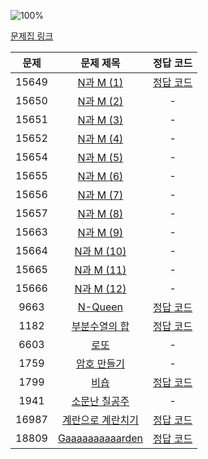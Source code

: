 ![100%](https://progress-bar.dev/6/?scale=20&title=progress&width=500&color=babaca&suffix=/20)

[문제집 링크](https://www.acmicpc.net/workbook/view/7315)

| 문제 | 문제 제목 | 정답 코드 |
| :--: | :--: | :--: |
| 15649 | [N과 M (1)](https://www.acmicpc.net/problem/15649) | [정답 코드](../0x0C/solutions/15649.cpp) |
| 15650 | [N과 M (2)](https://www.acmicpc.net/problem/15650) | - |
| 15651 | [N과 M (3)](https://www.acmicpc.net/problem/15651) | - |
| 15652 | [N과 M (4)](https://www.acmicpc.net/problem/15652) | - |
| 15654 | [N과 M (5)](https://www.acmicpc.net/problem/15654) | - |
| 15655 | [N과 M (6)](https://www.acmicpc.net/problem/15655) | - |
| 15656 | [N과 M (7)](https://www.acmicpc.net/problem/15656) | - |
| 15657 | [N과 M (8)](https://www.acmicpc.net/problem/15657) | - |
| 15663 | [N과 M (9)](https://www.acmicpc.net/problem/15663) | - |
| 15664 | [N과 M (10)](https://www.acmicpc.net/problem/15664) | - |
| 15665 | [N과 M (11)](https://www.acmicpc.net/problem/15665) | - |
| 15666 | [N과 M (12)](https://www.acmicpc.net/problem/15666) | - |
| 9663 | [N-Queen](https://www.acmicpc.net/problem/9663) | [정답 코드](../0x0C/solutions/9663.cpp) |
| 1182 | [부분수열의 합](https://www.acmicpc.net/problem/1182) | [정답 코드](../0x0C/solutions/1182.cpp) |
| 6603 | [로또](https://www.acmicpc.net/problem/6603) | - |
| 1759 | [암호 만들기](https://www.acmicpc.net/problem/1759) | - |
| 1799 | [비숍](https://www.acmicpc.net/problem/1799) | [정답 코드](../0x0C/solutions/1799.cpp) |
| 1941 | [소문난 칠공주](https://www.acmicpc.net/problem/1941) | - |
| 16987 | [계란으로 계란치기](https://www.acmicpc.net/problem/16987) | [정답 코드](../0x0C/solutions/16987.cpp) |
| 18809 | [Gaaaaaaaaaarden](https://www.acmicpc.net/problem/18809) | [정답 코드](../0x0C/solutions/18809.cpp) |
